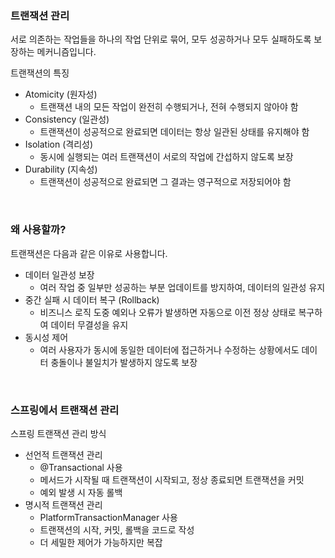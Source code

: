 ### 트랜잭션 관리

서로 의존하는 작업들을 하나의 작업 단위로 묶어, 모두 성공하거나 모두 실패하도록 보장하는 메커니즘입니다.

트랜잭션의 특징

- Atomicity (원자성)
    - 트랜잭션 내의 모든 작업이 완전히 수행되거나, 전혀 수행되지 않아야 함
- Consistency (일관성)
    - 트랜잭션이 성공적으로 완료되면 데이터는 항상 일관된 상태를 유지해야 함
- Isolation (격리성)
    - 동시에 실행되는 여러 트랜잭션이 서로의 작업에 간섭하지 않도록 보장
- Durability (지속성)
    - 트랜잭션이 성공적으로 완료되면 그 결과는 영구적으로 저장되어야 함

<br />

### 왜 사용할까?

트랜잭션은 다음과 같은 이유로 사용합니다.

- 데이터 일관성 보장
    - 여러 작업 중 일부만 성공하는 부분 업데이트를 방지하여, 데이터의 일관성 유지
- 중간 실패 시 데이터 복구 (Rollback)
    - 비즈니스 로직 도중 예외나 오류가 발생하면 자동으로 이전 정상 상태로 복구하여 데이터 무결성을 유지
- 동시성 제어
    - 여러 사용자가 동시에 동일한 데이터에 접근하거나 수정하는 상황에서도 데이터 충돌이나 불일치가 발생하지 않도록 보장

<br />

### 스프링에서 트랜잭션 관리

스프링 트랜잭션 관리 방식

- 선언적 트랜잭션 관리
    - @Transactional 사용
    - 메서드가 시작될 때 트랜잭션이 시작되고, 정상 종료되면 트랜잭션을 커밋
    - 예외 발생 시 자동 롤백
- 명시적 트랜잭션 관리
    - PlatformTransactionManager 사용
    - 트랜잭션의 시작, 커밋, 롤백을 코드로 작성
    - 더 세밀한 제어가 가능하지만 복잡

<br />

